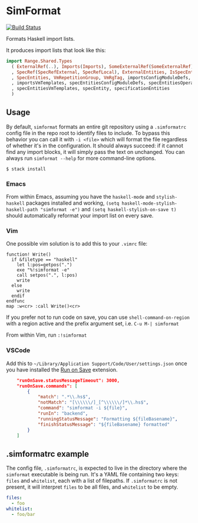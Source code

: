 # SimFormat

[![Build Status](https://travis-ci.com/simspace/simformat.svg?branch=master)](https://travis-ci.com/simspace/simformat)

Formats Haskell import lists.

It produces import lists that look like this:

```haskell
import Range.Shared.Types
  ( ExternalRef(..), Imports(Imports), SomeExternalRef(SomeExternalRef), SpecEntity(..)
  , SpecRef(SpecRefExternal, SpecRefLocal), ExternalEntities, IsSpecEntity, ResolvedSpec
  , SpecEntities, VmRepetitionGroup, VmRgTag, importsConfigModuleDefs, importsOperatingSystems
  , importsVmTemplates, specEntitiesConfigModuleDefs, specEntitiesOperatingSystems
  , specEntitiesVmTemplates, specEntity, specificationEntities
  )
```

## Usage

By default, `simformat` formats an entire git repository using a `.simformatrc` config file in the repo root to identify
files to include. To bypass this behavior you can call it with `-i <file>` which will format the file regardless of
whether it's in the configuration. It should always succeed: if it cannot find any import blocks, it will simply pass
the text on unchanged. You can always run `simformat --help` for more command-line options.

```
$ stack install
```

### Emacs

From within Emacs, assuming you have the `haskell-mode` and `stylish-haskell` packages installed and working, `(setq
haskell-mode-stylish-haskell-path "simformat -e")` and `(setq haskell-stylish-on-save t)` should automatically reformat
your import list on every save.

### Vim

One possible vim solution is to add this to your `.vimrc` file:

```
function! Write()
  if &filetype == "haskell"
    let l:pos=getpos(".")
    exe "%!simformat -e"
    call setpos(".", l:pos)
    write
  else
    write
  endif
endfunc
map :w<cr> :call Write()<cr>
```

If you prefer not to run code on save, you can use `shell-command-on-region` with a region active and the prefix
argument set, i.e. `C-u M-| simformat`

From within Vim, run `:!simformat`

### VSCode

Add this to `~/Library/Application Support/Code/User/settings.json` once you have installed the [Run on Save](https://github.com/pucelle/vscode-run-on-save) extension.

```json
    "runOnSave.statusMessageTimeout": 3000,
    "runOnSave.commands": [
        {
            "match": ".*\\.hs$",
            "notMatch": "[\\\\\\/]_[^\\\\\\/]*\\.hs$",
            "command": "simformat -i ${file}",
            "runIn": "backend",
            "runningStatusMessage": "Formatting ${fileBasename}",
            "finishStatusMessage": "${fileBasename} formatted"
        }
    ]
```

## .simformatrc example

The config file, `.simformatrc`, is expected to live in the directory where the `simformat` executable is being run.
It's a YAML file containing two keys: `files` and `whitelist`, each with a list of filepaths. If `.simformatrc` is not
present, it will interpret `files` to be all files, and `whitelist` to be empty.

```yaml
files:
  - foo
whitelist:
  - foo/bar
```
